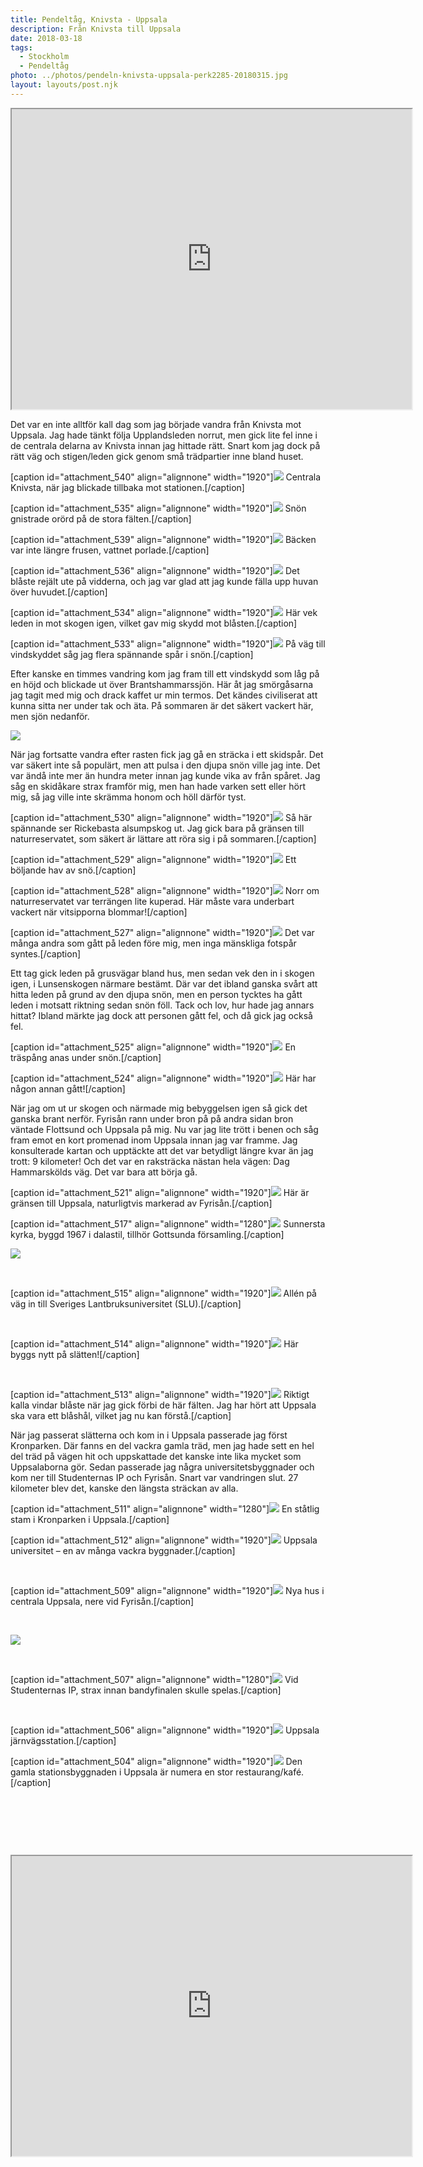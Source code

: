 ```yaml
---
title: Pendeltåg, Knivsta - Uppsala
description: Från Knivsta till Uppsala
date: 2018-03-18
tags:
  - Stockholm
  - Pendeltåg
photo: ../photos/pendeln-knivsta-uppsala-perk2285-20180315.jpg
layout: layouts/post.njk
---
```

<iframe src="https://www.google.com/maps/d/embed?mid=1QcxMX5NxjKsPbGKeW-TesZvrwVwT-JYd" width="640" height="480"></iframe>

Det var en inte alltför kall dag som jag började vandra från Knivsta mot Uppsala. Jag hade tänkt följa Upplandsleden norrut, men gick lite fel inne i de centrala delarna av Knivsta innan jag hittade rätt. Snart kom jag dock på rätt väg och stigen/leden gick genom små trädpartier inne bland huset.

[caption id="attachment_540" align="alignnone" width="1920"]<a href="../photos/pendeln-knivsta-uppsala-perk2265-20180315.jpg"><img class="wp-image-540 size-full" src="../photos/pendeln-knivsta-uppsala-perk2265-20180315.jpg" /></a> Centrala Knivsta, när jag blickade tillbaka mot stationen.[/caption]

[caption id="attachment_535" align="alignnone" width="1920"]<a href="../photos/pendeln-knivsta-uppsala-perk2276-20180315.jpg"><img class="breakout wp-image-535 size-full" src="../photos/pendeln-knivsta-uppsala-perk2276-20180315.jpg" /></a> Snön gnistrade orörd på de stora fälten.[/caption]

[caption id="attachment_539" align="alignnone" width="1920"]<a href="../photos/pendeln-knivsta-uppsala-perk2273-20180315.jpg"><img class="wp-image-539 size-full" src="../photos/pendeln-knivsta-uppsala-perk2273-20180315.jpg" /></a> Bäcken var inte längre frusen, vattnet porlade.[/caption]

[caption id="attachment_536" align="alignnone" width="1920"]<a href="../photos/pendeln-knivsta-uppsala-perk2277-20180315.jpg"><img class="wp-image-536 size-full" src="../photos/pendeln-knivsta-uppsala-perk2277-20180315.jpg" /></a> Det blåste rejält ute på vidderna, och jag var glad att jag kunde fälla upp huvan över huvudet.[/caption]

[caption id="attachment_534" align="alignnone" width="1920"]<a href="../photos/pendeln-knivsta-uppsala-perk2284-20180315.jpg"><img class="wp-image-534 size-full" src="../photos/pendeln-knivsta-uppsala-perk2284-20180315.jpg" /></a> Här vek leden in mot skogen igen, vilket gav mig skydd mot blåsten.[/caption]

[caption id="attachment_533" align="alignnone" width="1920"]<a href="../photos/pendeln-knivsta-uppsala-perk2289-20180315.jpg"><img class="breakout wp-image-533 size-full" src="../photos/pendeln-knivsta-uppsala-perk2289-20180315.jpg" /></a> På väg till vindskyddet såg jag flera spännande spår i snön.[/caption]

Efter kanske en timmes vandring kom jag fram till ett vindskydd som låg på en höjd och blickade ut över Brantshammarssjön. Här åt jag smörgåsarna jag tagit med mig och drack kaffet ur min termos. Det kändes civiliserat att kunna sitta ner under tak och äta. På sommaren är det säkert vackert här, men sjön nedanför.

<a href="../photos/pendeln-knivsta-uppsala-perk2285-20180315.jpg"><img class="breakout alignnone wp-image-532 size-full" src="../photos/pendeln-knivsta-uppsala-perk2285-20180315.jpg"  /></a>

När jag fortsatte vandra efter rasten fick jag gå en sträcka i ett skidspår. Det var säkert inte så populärt, men att pulsa i den djupa snön ville jag inte. Det var ändå inte mer än hundra meter innan jag kunde vika av från spåret. Jag såg en skidåkare strax framför mig, men han hade varken sett eller hört mig, så jag ville inte skrämma honom och höll därför tyst.

[caption id="attachment_530" align="alignnone" width="1920"]<a href="../photos/pendeln-knivsta-uppsala-perk2296-20180315.jpg"><img class="breakout wp-image-530 size-full" src="../photos/pendeln-knivsta-uppsala-perk2296-20180315.jpg" /></a> Så här spännande ser Rickebasta alsumpskog ut. Jag gick bara på gränsen till naturreservatet, som säkert är lättare att röra sig i på sommaren.[/caption]

[caption id="attachment_529" align="alignnone" width="1920"]<a href="../photos/pendeln-knivsta-uppsala-perk2294-20180315.jpg"><img class="breakout wp-image-529 size-full" src="../photos/pendeln-knivsta-uppsala-perk2294-20180315.jpg" /></a> Ett böljande hav av snö.[/caption]

[caption id="attachment_528" align="alignnone" width="1920"]<a href="../photos/pendeln-knivsta-uppsala-perk2298-20180315.jpg"><img class="wp-image-528 size-full" src="../photos/pendeln-knivsta-uppsala-perk2298-20180315.jpg" /></a> Norr om naturreservatet var terrängen lite kuperad. Här måste vara underbart vackert när vitsipporna blommar![/caption]

[caption id="attachment_527" align="alignnone" width="1920"]<a href="../photos/pendeln-knivsta-uppsala-perk2305-20180315.jpg"><img class="wp-image-527 size-full" src="../photos/pendeln-knivsta-uppsala-perk2305-20180315.jpg" /></a> Det var många andra som gått på leden före mig, men inga mänskliga fotspår syntes.[/caption]

Ett tag gick leden på grusvägar bland hus, men sedan vek den in i skogen igen, i Lunsenskogen närmare bestämt. Där var det ibland ganska svårt att hitta leden på grund av den djupa snön, men en person tycktes ha gått leden i motsatt riktning sedan snön föll. Tack och lov, hur hade jag annars hittat? Ibland märkte jag dock att personen gått fel, och då gick jag också fel.

[caption id="attachment_525" align="alignnone" width="1920"]<a href="../photos/pendeln-knivsta-uppsala-perk2310-20180315.jpg"><img class="wp-image-525 size-full" src="../photos/pendeln-knivsta-uppsala-perk2310-20180315.jpg" /></a> En träspång anas under snön.[/caption]

[caption id="attachment_524" align="alignnone" width="1920"]<a href="../photos/pendeln-knivsta-uppsala-perk2312-20180315.jpg"><img class="wp-image-524 size-full" src="../photos/pendeln-knivsta-uppsala-perk2312-20180315.jpg"  /></a> Här har någon annan gått![/caption]

När jag om ut ur skogen och närmade mig bebyggelsen igen så gick det ganska brant nerför. Fyrisån rann under bron på på andra sidan bron väntade Flottsund och Uppsala på mig. Nu var jag lite trött i benen och såg fram emot en kort promenad inom Uppsala innan jag var framme. Jag konsulterade kartan och upptäckte att det var betydligt längre kvar än jag trott: 9 kilometer! Och det var en raksträcka nästan hela vägen: Dag Hammarskölds väg. Det var bara att börja gå.

[caption id="attachment_521" align="alignnone" width="1920"]<a href="../photos/pendeln-knivsta-uppsala-perk2321-20180315.jpg"><img class="wp-image-521 size-full" src="../photos/pendeln-knivsta-uppsala-perk2321-20180315.jpg" /></a> Här är gränsen till Uppsala, naturligtvis markerad av Fyrisån.[/caption]

[caption id="attachment_517" align="alignnone" width="1280"]<a style="font-size: 20px;" href="../photos/pendeln-knivsta-uppsala-perk2327-20180315.jpg"><img class="wp-image-517 size-full" src="../photos/pendeln-knivsta-uppsala-perk2327-20180315.jpg"  /></a> Sunnersta kyrka, byggd 1967 i dalastil, tillhör Gottsunda församling.[/caption]

<a style="font-size: 20px;" href="../photos/pendeln-knivsta-uppsala-perk2331-20180315.jpg"><img class="alignnone size-full wp-image-516" src="../photos/pendeln-knivsta-uppsala-perk2331-20180315.jpg"  /></a>

&nbsp;

[caption id="attachment_515" align="alignnone" width="1920"]<a style="font-size: 20px;" href="../photos/pendeln-knivsta-uppsala-perk2332-20180315.jpg"><img class="breakout wp-image-515 size-full" src="../photos/pendeln-knivsta-uppsala-perk2332-20180315.jpg" /></a> Allén på väg in till Sveriges Lantbruksuniversitet (SLU).[/caption]

&nbsp;

[caption id="attachment_514" align="alignnone" width="1920"]<a style="font-size: 20px;" href="../photos/pendeln-knivsta-uppsala-perk2333-20180315.jpg"><img class="wp-image-514 size-full" src="../photos/pendeln-knivsta-uppsala-perk2333-20180315.jpg" /></a> Här byggs nytt på slätten![/caption]

&nbsp;

[caption id="attachment_513" align="alignnone" width="1920"]<a style="font-size: 20px;" href="../photos/pendeln-knivsta-uppsala-perk2335-20180315.jpg"><img class="wp-image-513 size-full" src="../photos/pendeln-knivsta-uppsala-perk2335-20180315.jpg" /></a> Riktigt kalla vindar blåste när jag gick förbi de här fälten. Jag har hört att Uppsala ska vara ett blåshål, vilket jag nu kan förstå.[/caption]

När jag passerat slätterna och kom in i Uppsala passerade jag först Kronparken. Där fanns en del vackra gamla träd, men jag hade sett en hel del träd på vägen hit och uppskattade det kanske inte lika mycket som Uppsalaborna gör. Sedan passerade jag några universitetsbyggnader och kom ner till Studenternas IP och Fyrisån. Snart var vandringen slut. 27 kilometer blev det, kanske den längsta sträckan av alla.

[caption id="attachment_511" align="alignnone" width="1280"]<a style="font-size: 20px;" href="../photos/pendeln-knivsta-uppsala-perk2339-20180315.jpg"><img class="wp-image-511 size-full" src="../photos/pendeln-knivsta-uppsala-perk2339-20180315.jpg"  /></a> En ståtlig stam i Kronparken i Uppsala.[/caption]

[caption id="attachment_512" align="alignnone" width="1920"]<a style="font-size: 20px;" href="../photos/pendeln-knivsta-uppsala-perk2341-20180315.jpg"><img class="breakout wp-image-512 size-full" src="../photos/pendeln-knivsta-uppsala-perk2341-20180315.jpg"  /></a> Uppsala universitet – en av många vackra byggnader.[/caption]

&nbsp;

[caption id="attachment_509" align="alignnone" width="1920"]<a style="font-size: 20px;" href="../photos/pendeln-knivsta-uppsala-perk2345-20180315.jpg"><img class="breakout wp-image-509 size-full" src="../photos/pendeln-knivsta-uppsala-perk2345-20180315.jpg" /></a> Nya hus i centrala Uppsala, nere vid Fyrisån.[/caption]

&nbsp;

<a style="font-size: 20px;" href="../photos/pendeln-knivsta-uppsala-perk2343-20180315.jpg"><img class="alignnone size-full wp-image-508" src="../photos/pendeln-knivsta-uppsala-perk2343-20180315.jpg"  /></a>

&nbsp;

[caption id="attachment_507" align="alignnone" width="1280"]<a style="font-size: 20px;" href="../photos/pendeln-knivsta-uppsala-perk2347-20180315.jpg"><img class="wp-image-507 size-full" src="../photos/pendeln-knivsta-uppsala-perk2347-20180315.jpg"  /></a> Vid Studenternas IP, strax innan bandyfinalen skulle spelas.[/caption]

&nbsp;

[caption id="attachment_506" align="alignnone" width="1920"]<a style="font-size: 20px;" href="../photos/pendeln-knivsta-uppsala-perk2352-20180315.jpg"><img class="wp-image-506 size-full" src="../photos/pendeln-knivsta-uppsala-perk2352-20180315.jpg"  /></a> Uppsala järnvägsstation.[/caption]

[caption id="attachment_504" align="alignnone" width="1920"]<a href="../photos/pendeln-knivsta-uppsala-perk2357-20180315.jpg"><img class="breakout wp-image-504 size-full" src="../photos/pendeln-knivsta-uppsala-perk2357-20180315.jpg"  /></a> Den gamla stationsbyggnaden i Uppsala är numera en stor restaurang/kafé.[/caption]

&nbsp;

&nbsp;

&nbsp;

<iframe src="https://www.google.com/maps/d/embed?mid=1QcxMX5NxjKsPbGKeW-TesZvrwVwT-JYd" width="640" height="480"></iframe>